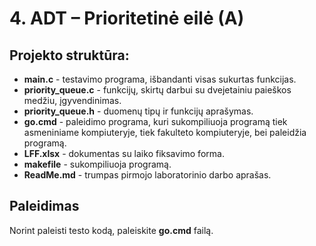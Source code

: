 # 4. ADT – Prioritetinė eilė (A)

## Projekto struktūra:

- **main.c** - testavimo programa, išbandanti visas sukurtas funkcijas.
- **priority_queue.c** - funkcijų, skirtų darbui su dvejetainiu paieškos medžiu, įgyvendinimas.
- **priority_queue.h** - duomenų tipų ir funkcijų aprašymas.
- **go.cmd** - paleidimo programa, kuri sukompiliuoja programą tiek asmeniniame kompiuteryje, tiek fakulteto kompiuteryje, bei paleidžia programą.
- **LFF.xlsx** - dokumentas su laiko fiksavimo forma.
- **makefile** - sukompiliuoja programą.
- **ReadMe.md** - trumpas pirmojo laboratorinio darbo aprašas.

## Paleidimas
Norint paleisti testo kodą, paleiskite **go.cmd** failą.